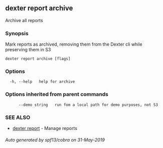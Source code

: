 ## dexter report archive

Archive all reports

### Synopsis

Mark reports as archived, removing them from the Dexter cli while preserving them in S3

```
dexter report archive [flags]
```

### Options

```
  -h, --help   help for archive
```

### Options inherited from parent commands

```
      --demo string   run fom a local path for demo purposes, not S3
```

### SEE ALSO

* [dexter report](dexter_report.md)	 - Manage reports

###### Auto generated by spf13/cobra on 31-May-2019
